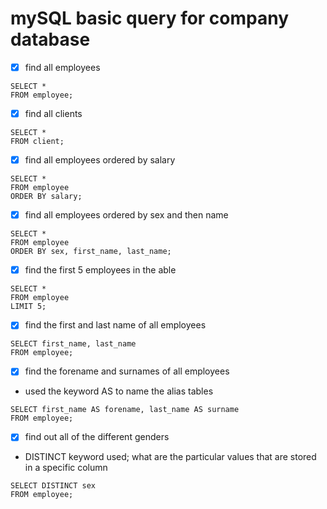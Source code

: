# mySQL basic query for company database

- [x] find all employees

```
SELECT *
FROM employee;
```

- [x] find all clients

```
SELECT *
FROM client;
```

- [x] find all employees ordered by salary

```
SELECT *
FROM employee
ORDER BY salary;
```

- [x] find all employees ordered by sex and then name

```
SELECT *
FROM employee
ORDER BY sex, first_name, last_name;
```

- [x] find the first 5 employees in the able

```
SELECT *
FROM employee
LIMIT 5;
```

- [x] find the first and last name of all employees

```
SELECT first_name, last_name
FROM employee;
```

- [x] find the forename and surnames of all employees
- used the keyword AS to name the alias tables

```
SELECT first_name AS forename, last_name AS surname
FROM employee;
```

- [x] find out all of the different genders
- DISTINCT keyword used; what are the particular values that are stored in a specific column

```
SELECT DISTINCT sex
FROM employee;
```
